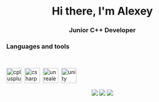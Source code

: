<div id="header" align="center">
<h1> Hi there, I'm Alexey </h1>
<h3> Junior C++ Developer </h3>
</div>

<div id="header2" align="left">
<h3> Languages and tools </h3>&nbsp;
</div>

<img src="https://cdn.jsdelivr.net/gh/devicons/devicon@latest/icons/cplusplus/cplusplus-original.svg" title="cplusplus" width="40" height="40"/>&nbsp;
<img src="https://cdn.jsdelivr.net/gh/devicons/devicon@latest/icons/csharp/csharp-original.svg" title="csharp" width="40" height="40"/>&nbsp;
<img src="https://cdn.jsdelivr.net/gh/devicons/devicon@latest/icons/unrealengine/unrealengine-original.svg" title="unrealengine" width="40" height="40"/>&nbsp;
<img src="https://cdn.jsdelivr.net/gh/devicons/devicon@latest/icons/unity/unity-original.svg" title="unity" width="40" height="40"/>&nbsp;
  
<div id="statistics" align="center">
<img src="https://github-profile-summary-cards.vercel.app/api/cards/profile-details?username=aamadaminov&theme=github_dark"/>
<img src="https://github-profile-summary-cards.vercel.app/api/cards/most-commit-language?username=aamadaminov&theme=github_dark"/>
<img src="https://github-profile-summary-cards.vercel.app/api/cards/stats?username=aamadaminov&theme=github_dark"/>
</div>

<!--
**aamadaminov/aamadaminov** is a ✨ _special_ ✨ repository because its `README.md` (this file) appears on your GitHub profile.

Here are some ideas to get you started:

- 🔭 I’m currently working on ...
- 🌱 I’m currently learning C++...
- 👯 I’m looking to collaborate on ...
- 🤔 I’m looking for help with ...
- 💬 Ask me about ...
- 📫 How to reach me: ...
- 😄 Pronouns: ...
- ⚡ Fun fact: ...
-->

